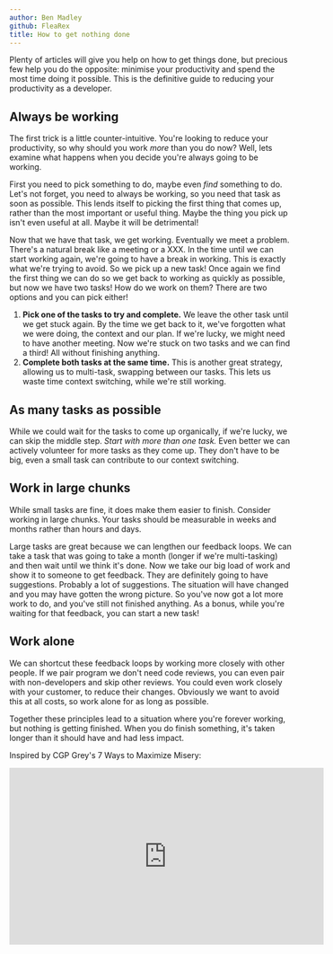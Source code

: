 ```yaml
---
author: Ben Madley
github: FleaRex
title: How to get nothing done
---
```


Plenty of articles will give you help on how to get things done, but precious few help you do the opposite: minimise your productivity and spend the most time doing it possible. This is the definitive guide to reducing your productivity as a developer.

## Always be working

The first trick is a little counter-intuitive. You're looking to reduce your productivity, so why should you work _more_ than you do now? Well, lets examine what happens when you decide you're always going to be working.

First you need to pick something to do, maybe even _find_ something to do. Let's not forget, you need to always be working, so you need that task as soon as possible. This lends itself to picking the first thing that comes up, rather than the most important or useful thing. Maybe the thing you pick up isn't even useful at all. Maybe it will be detrimental!

Now that we have that task, we get working. Eventually we meet a problem. There's a natural break like a meeting or a XXX. In the time until we can start working again, we're going to have a break in working. This is exactly what we're trying to avoid. So we pick up a new task! Once again we find the first thing we can do so we get back to working as quickly as possible, but now we have two tasks! How do we work on them? There are two options and you can pick either!

1.  **Pick one of the tasks to try and complete.** We leave the other task until we get stuck again. By the time we get back to it, we've forgotten what we were doing, the context and our plan. If we're lucky, we might need to have another meeting. Now we're stuck on two tasks and we can find a third! All without finishing anything.
2.  **Complete both tasks at the same time.** This is another great strategy, allowing us to multi-task, swapping between our tasks. This lets us waste time context switching, while we're still working.

## As many tasks as possible

While we could wait for the tasks to come up organically, if we're lucky, we can skip the middle step. _Start with more than one task._ Even better we can actively volunteer for more tasks as they come up. They don't have to be big, even a small task can contribute to our context switching.

## Work in large chunks

While small tasks are fine, it does make them easier to finish. Consider working in large chunks. Your tasks should be measurable in weeks and months rather than hours and days.

Large tasks are great because we can lengthen our feedback loops. We can take a task that was going to take a month (longer if we're multi-tasking) and then wait until we think it's done. Now we take our big load of work and show it to someone to get feedback. They are definitely going to have suggestions. Probably a lot of suggestions. The situation will have changed and you may have gotten the wrong picture. So you've now got a lot more work to do, and you've still not finished anything. As a bonus, while you're waiting for that feedback, you can start a new task!

## Work alone

We can shortcut these feedback loops by working more closely with other people. If we pair program we don't need code reviews, you can even pair with non-developers and skip other reviews. You could even work closely with your customer, to reduce their changes. Obviously we want to avoid this at all costs, so work alone for as long as possible.

Together these principles lead to a situation where you're forever working, but nothing is getting finished. When you do finish something, it's taken longer than it should have and had less impact.

Inspired by CGP Grey's 7 Ways to Maximize Misery:

<iframe width="560" height="315" src="https://www.youtube.com/embed/LO1mTELoj6o" frameborder="0" allow="accelerometer; autoplay; clipboard-write; encrypted-media; gyroscope; picture-in-picture" allowfullscreen></iframe>
